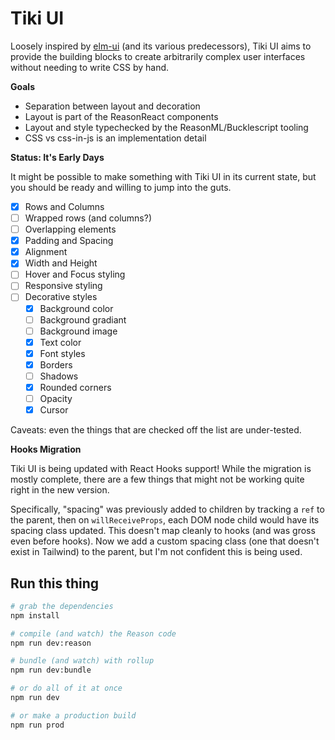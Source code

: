# Tiki UI

Loosely inspired by [elm-ui](https://package.elm-lang.org/packages/mdgriffith/elm-ui/1.1.0/) (and its various predecessors), Tiki UI aims to provide the building blocks to create arbitrarily complex user interfaces without needing to write CSS by hand.

**Goals**

- Separation between layout and decoration
- Layout is part of the ReasonReact components
- Layout and style typechecked by the ReasonML/Bucklescript tooling
- CSS vs css-in-js is an implementation detail

**Status: It's Early Days**

It might be possible to make something with Tiki UI in its current state, but you should be ready and willing to jump into the guts.

- [x] Rows and Columns
- [ ] Wrapped rows (and columns?)
- [ ] Overlapping elements
- [x] Padding and Spacing
- [x] Alignment
- [x] Width and Height
- [ ] Hover and Focus styling
- [ ] Responsive styling
- [ ] Decorative styles
  - [x] Background color
  - [ ] Background gradiant
  - [ ] Background image
  - [x] Text color
  - [x] Font styles
  - [x] Borders
  - [ ] Shadows
  - [x] Rounded corners
  - [ ] Opacity
  - [x] Cursor

Caveats: even the things that are checked off the list are under-tested.

**Hooks Migration**

Tiki UI is being updated with React Hooks support! While the migration is mostly complete, there are a few things that might not be working quite right in the new version.

Specifically, "spacing" was previously added to children by tracking a `ref` to the parent, then on `willReceiveProps`, each DOM node child would have its spacing class updated. This doesn't map cleanly to hooks (and was gross even before hooks). Now we add a custom spacing class (one that doesn't exist in Tailwind) to the parent, but I'm not confident this is being used.

## Run this thing

```bash
# grab the dependencies
npm install

# compile (and watch) the Reason code
npm run dev:reason

# bundle (and watch) with rollup
npm run dev:bundle

# or do all of it at once
npm run dev

# or make a production build
npm run prod
```
